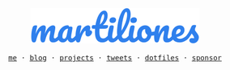 <p align="center">
  <img src="./logo.svg"> <br> <br>
  <samp>
    <a href="https://martilion.es">me</a> ·
    <a href="https://medium.com/@martiliones">blog</a> ·
    <a href="https://martilion.es/projects">projects</a> ·
    <a href="https://twitter.com/martiliones">tweets</a> ·
    <a href="https://github.com/martiliones/dotfiles">dotfiles</a> ·
    <a href="https://patreon.com/martiliones">sponsor</a>
  </samp>
</p>
